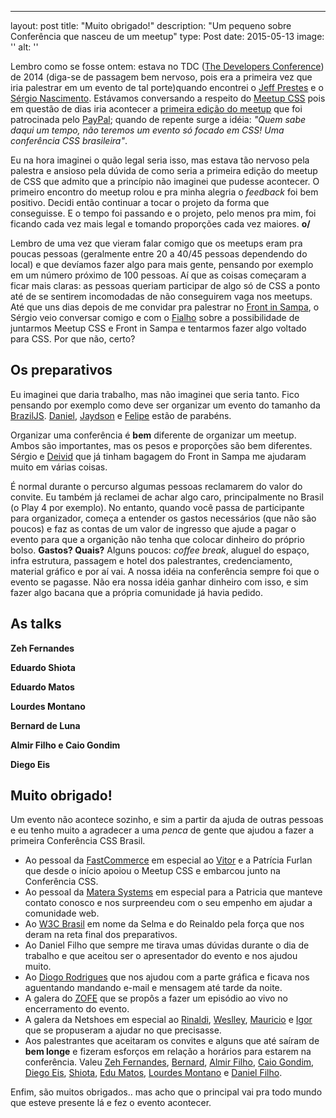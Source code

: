 ---
layout: post
title: "Muito obrigado!"
description: "Um pequeno sobre Conferência que nasceu de um meetup"
type: Post
date: 2015-05-13
image: ''
alt: ''

Lembro como se fosse ontem: estava no TDC ([The Developers Conference](http://www.thedevelopersconference.com.br/)) de 2014 (diga-se de passagem bem nervoso, pois era a primeira vez que iria palestrar em um evento de tal porte)quando encontrei o [Jeff Prestes](https://twitter.com/jeffprestes) e o [Sérgio Nascimento](https://twitter.com/elvisdetona). Estávamos conversando a respeito do [Meetup CSS](http://www.meetup.com/CSS-SP/) pois em questão de dias iria acontecer a [primeira edição do meetup](https://github.com/raphaelfabeni/css-sp/blob/master/meetups/01.md) que foi patrocinada pelo [PayPal](https://twitter.com/paypal_br); quando de repente surge a idéia: *"Quem sabe daqui um tempo, não teremos um evento só focado em CSS! Uma conferência CSS brasileira"*.

Eu na hora imaginei o quão legal seria isso, mas estava tão nervoso pela palestra e ansioso pela dúvida de como seria a primeira edição do meetup de CSS que admito que a princípio não imaginei que pudesse acontecer. O primeiro encontro do meetup rolou e pra minha alegria o *feedback* foi bem positivo. Decidi então continuar a tocar o projeto da forma que conseguisse. E o tempo foi passando e o projeto, pelo menos pra mim, foi ficando cada vez mais legal e tomando proporções cada vez maiores. **o/**

Lembro de uma vez que vieram falar comigo que os meetups eram pra poucas pessoas (geralmente entre 20 a 40/45 pessoas dependendo do local) e que devíamos fazer algo para mais gente, pensando por exemplo em um número próximo de 100 pessoas. Aí que as coisas começaram a ficar mais claras: as pessoas queriam participar de algo só de CSS a ponto até de se sentirem incomodadas de não conseguirem vaga nos meetups. Até que uns dias depois de me convidar pra palestrar no [Front in Sampa](http://frontinsampa.com.br), o Sérgio veio conversar comigo e com o [Fialho](http://twitter.com/lfeh) sobre a possibilidade de juntarmos Meetup CSS e Front in Sampa e tentarmos fazer algo voltado para CSS. Por que não, certo?

## Os preparativos

Eu imaginei que daria trabalho, mas não imaginei que seria tanto. Fico pensando por exemplo como deve ser organizar um evento do tamanho da [BrazilJS](http://www.braziljs.com). [Daniel](https://twitter.com/danielfilho), [Jaydson](https://twitter.com/jaydson) e [Felipe](https://twitter.com/felipenmoura) estão de parabéns.

Organizar uma conferência é **bem** diferente de organizar um meetup. Ambos são importantes, mas os pesos e proporções são bem diferentes. Sérgio e [Deivid](https://twitter.com/deividmarques) que já tinham bagagem do Front in Sampa me ajudaram muito em várias coisas. 

É normal durante o percurso algumas pessoas reclamarem do valor do convite. Eu também já reclamei de achar algo caro, principalmente no Brasil (o Play 4 por exemplo). No entanto, quando você passa de participante para organizador, começa a entender os gastos necessários (que não são poucos) e faz as contas de um valor de ingresso que ajude a pagar o evento para que a organição não tenha que colocar dinheiro do próprio bolso. **Gastos? Quais?** Alguns poucos: *coffee break*, aluguel do espaço, infra estrutura, passagem e hotel dos palestrantes, credenciamento, material gráfico e por aí vai. A nossa idéia na conferência sempre foi que o evento se pagasse. Não era nossa idéia ganhar dinheiro com isso, e sim fazer algo bacana que a própria comunidade já havia pedido.

## As talks

**Zeh Fernandes**

<figure class="text-center loading">
</figure>

**Eduardo Shiota**
<figure class="text-center loading">
</figure>

**Eduardo Matos**
<figure class="text-center loading">
</figure>

**Lourdes Montano**
<figure class="text-center loading">
</figure>

**Bernard de Luna**
<figure class="text-center loading">
</figure>

**Almir Filho e Caio Gondim**
<figure class="text-center loading">
</figure>

**Diego Eis**
<figure class="text-center loading">
</figure>

## Muito obrigado!

Um evento não acontece sozinho, e sim a partir da ajuda de outras pessoas e eu tenho muito a agradecer a uma *penca* de gente que ajudou a fazer a primeira Conferência CSS Brasil.

- Ao pessoal da [FastCommerce](http://www.fastcommerce.com.br/) em especial ao [Vitor](https://twitter.com/vhmendrone) e a Patrícia Furlan que desde o início apoiou o Meetup CSS e embarcou junto na Conferência CSS.
- Ao pessoal da [Matera Systems](http://www.matera.com/br/) em especial para a Patricia que manteve contato conosco e nos surpreendeu com o seu empenho em ajudar a comunidade web.
- Ao [W3C Brasil](http://www.w3c.br/Home/WebHome) em nome da Selma e do Reinaldo pela força que nos deram na reta final dos preparativos.
- Ao Daniel Filho que sempre me tirava umas dúvidas durante o dia de trabalho e que aceitou ser o apresentador do evento e nos ajudou muito.
- Ao [Diogo Rodrigues](http://diogorodrigues.com.br/) que nos ajudou com a parte gráfica e ficava nos aguentando mandando e-mail e mensagem até tarde da noite.
- A galera do [ZOFE](https://www.twitter.com/zofepod) que se propôs a fazer um episódio ao vivo no encerramento do evento.
- A galera da Netshoes em especial ao [Rinaldi](https://twitter.com/rafaelrinaldi), [Weslley](https://twitter.com/_weslleyaraujo), [Mauricio](https://twitter.com/omauriciosoares) e [Igor](https://twitter.com/igorapa) que se propuseram a ajudar no que precisasse.
- Aos palestrantes que aceitaram os convites e alguns que até saíram de **bem longe** e fizeram esforços em relação a horários para estarem na conferência. Valeu [Zeh Fernandes](https://twitter.com/zehf), [Bernard](https://twitter.com/bernarddeluna), [Almir Filho](https://twitter.com/almirfilho), [Caio Gondim](https://twitter.com/caio_gondim), [Diego Eis](https://twitter.com/diegoeis), [Shiota](https://twitter.com/shiota), [Edu Matos](https://twitter.com/edujmatos), [Lourdes Montano](https://twitter.com/loumontano) e [Daniel Filho](https://twitter.com/danielfilho).

Enfim, são muitos obrigados.. mas acho que o principal vai pra todo mundo que esteve presente lá e fez o evento acontecer.


